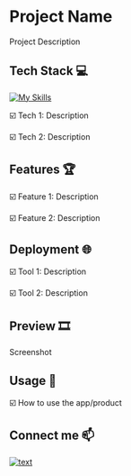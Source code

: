 # Project Name

Project Description 

## Tech Stack 💻
[![My Skills](https://skillicons.dev/icons?i=django,py,aws,git)](https://skillicons.dev)

☑️ Tech 1: Description

☑️ Tech 2: Description

## Features 🏆
☑️ Feature 1: Description

☑️ Feature 2: Description


## Deployment 🌐
☑️ Tool 1: Description

☑️ Tool 2: Description

## Preview 🎞️

Screenshot

## Usage 🎯
☑️ How to use the app/product

## Connect me 📫
[![text](https://img.shields.io/badge/LinkedIn-0077B5?style=for-the-badge&logo=linkedin&logoColor=white)](https://www.linkedin.com/in/daniel-adam-backend-developer/)

